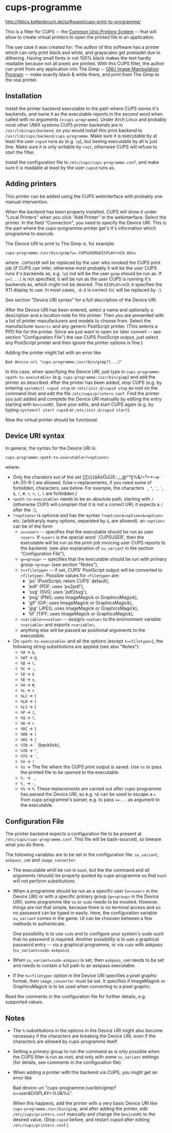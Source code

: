 cups-programme
==============

http://felics.kettenbruch.de/software/cups-print-to-programme/

This is a filter for CUPS -- the [Common Unix Printing System][1] --
that will allow to create virtual printers to open the printed file in
an application.

The use case it was created for: The author of this software has a
printer which can only print black and white, and grayscales get
pixeladet due to dithering. Having small fonts in not 100% black makes
the text hardly readable because not all pixels are printed. With this
CUPS filter, the author can print from any application into The Gimp --
[GNU Image Manipulation Program][2] -- make exactly black & white there,
and print from The Gimp to the real printer.


Installation
------------

Install the printer backend executable to the path where CUPS stores
it's backends, and name it as the executable reports in the second
word when called with no arguments (=`cups-programme`). Under Arch Linux
and probably most other UNIX systems CUPS printer backends are in
`/usr/lib/cups/backend`, so you would install this print backend to
`/usr/lib/cups/backend/cups-programme`. Make sure it is executable by
at least the user `cupsd` runs as (e.g. `lp`), but beeing executable by
all is just fine. Make sure it is only writable by `root`, otherwise
CUPS will refuse to start the filter.

Install the configuration file to `/etc/cups/cups-programme.conf`, and
make sure it is readable at least by the user `cupsd` runs as.


Adding printers
---------------

This printer can be added using the CUPS webinterface with probably one
manual intervention.

When the backend has been properly installed, CUPS will show it under
"Local Printers" when you click "Add Printer" in the webinterface.
Select the printer. In the field "Connection", you need to specify the
Device URI. This is the part where the cups-programme printer get's
it's information which programme to execute.

The Device URI to print to The Gimp is, for example:

    cups-programme:/usr/bin/gimp?u=.CUPSUSER&DISPLAY=%C0.0&%s

where `.CUPSUSER` will be replaced by the user who invoked the CUPS
print job (if CUPS can infer; otherwise most probably it will be the
user CUPS runs it's backends as, e.g. `lp`) ind will be the user `gimp`
should be run as. If `u=[...]` is not specified, it will be run as the
user CUPS is running it's backends as, which might not be desired. The
`DISPLAY=%C0.0` specifies the X11 display to use. In most cases, `:0.0`
is correct (`%C` will be replaced by `:`).

See section "Device URI syntax" for a full description of the Device
URI.

After the Device URI has been entered, select a name and optionally a
description and a location note for the printer. Then you are presented
with a list of printer manufacturers and models to choose from. Select
the manufacturer `Generic` and any generic PostScript printer. (This
selects a PPD file for the printer. Since we just want to open (or later
convert -- see section "Configuration File") the raw CUPS PostScript
output, just select any PostScript printer and then ignore the printer
options is fine.)

Adding the printer might fail with an error like

    Bad device-uri "cups-programme:/usr/bin/gimp?[...]"

In this case, when specifying the Device URI, just type in
`cups-programme:<path-to-executable>` (e.g.
`cups-programme:/usr/bin/gimp`) and add the printer as described. After
the printer has been added, stop CUPS (e.g. by entering
`systemctl cupsd stop` or `/etc/init.d/cupsd stop` as root on the
command line) and edit the file `/etc/cups/printers.conf`. Find the
printer you just added and complete the Device URI manually by editing
the entry starting with `DeviceURI`. Save your edits, and start CUPS
again (e.g. by typing `systemctl start cupsd` or
`/etc/init.d/cupsd start`).

Now the virtual printer should be functional.


Device URI syntax
-----------------

In general, the syntax for the Device URI is:

    cups-programme:<path-to-executable>?<options>

where:

* Only the charaters out of the set
    [][)(}{äÄöÖüÜß.:,;_@^°§%&/=?+*~a-zA-Z0-9-]
  are allowed. (Use `%`-replacements, if you need some of forbidden,
  characters, see below. For example, the characters ` `, `"`, `'`,
  `` ` ``, `$`, `!`, `#`, `<`, `>`, `|`, `\` are forbidden.)
* `<path-to-executable>` needs to be an absolute path, starting with `/`
  (otherwise CUPS will complain that it is not a correct URI; it expects
  a `/` after the `:`),
* `?<options>` is optional and has the syntax
  `?<option>&<option>&<option>` etc. (arbitraryly many options,
  separated by `&`, are allowed).
  an `<option>` can be of the form:
  - `u=<user>` -- specifies that the executable should be run as user
    `<user>`. If `<user>` is the special word '.CUPSUSER', then the
    executable will be run as the print-job invocing user CUPS reports
    to the backend. (see also explanation of `su_variant` in the section
    "Configuration File"),
  - `g=<group>` -- specifies that the executable should be run with
    primary group `<group>` (see section "Notes"),
  - `t=<filetype>` -- if set, CUPS' PostScript output will be converted
    to `<filetype>`. Possible values for `<filetype>` are:
    + 'ps' (PostScript; retain CUPS' default),
    + 'pdf' (PDF; uses 'ps2pdf'),
    + 'svg' (SVG; uses 'pdf2svg'),
    + 'png' (PNG; uses ImageMagick or GraphicsMagick),
    + 'gif' (GIF; uses ImageMagick or GraphicsMagick),
    + 'jpg' (JPEG; uses ImageMagick or GraphicsMagick),
    + 'tif' (TIFF; uses ImageMagick or GraphicsMagick),
  - `<variable>=<value>` -- assigns `<value>` to the environment
    variable `<variable>` and exports `<variable>`,
  - anything else will be passed as positional arguments to
    the executable.
* On `<path-to-executable>` and all the options (except `t=<filetype>`),
  the following string substitutions are applied (see also "Notes"):
  - `%A`  -> `&`,
  - `%AT` -> `@`,
  - `%B`  -> `\`,
  - `%C`  -> `:`,
  - `%D`  -> `$`
  - `%E`  -> `=`,
  - `%H`  -> `#`,
  - `%L`  -> `<`
  - `%LC` -> `{`
  - `%LR` -> `(`
  - `%LS` -> `[`
  - `%P`  -> `|`,
  - `%Q`  -> `?`,
  - `%R`  -> `>`
  - `%RC` -> `}`
  - `%RR` -> `)`
  - `%RS` -> `]`
  - `%TB` -> `` ` `` (backtick),
  - `%TD` -> `"`,
  - `%TS` -> `'`,
  - `%X` -> `!`
  - `%s`  -> The file where the CUPS print output is saved. Use `%s` to
    pass the printed file to be opened to the executable.
  - `%.`  -> ` `,
  - `%_`  -> `-`,
  - `%%`  -> `%`.
  These replacements are carried out after cups-programme has parsed the
  Device URI, so e.g. `%E` can be used to escape a `=` from
  cups-programme's parser, e.g. to pass `u=...` as argument to the
  executable.


Configuration File
------------------

The printer backend expects a configuration file to be present at
`/etc/cups/cups-programme.conf`. This file will be bash-sourced, so
beware what you do there.

The following variables are to be set in the configuration file:
`su_variant`, `askpass_cmd` and `image_converter`.

* The executable whill be run in `bash`, but the the command and all
  arguments /should/ be properly quoted by cups-programme so that `bash`
  will not perform substitutions.

* When a programme should be run as a specific user (`u=<user>` in the
  Device URI) or with a specific primary group (`g=<group>` in the
  Device URI), some programme like `su` or `sudo` needs to be invoked.
  However, things are not that simple, because there is no terminal
  access and so no password can be typed in easily. Here, the
  configuration variable `su_variant` comes in the game. Ut can be
  choosen between a few methods to authenticate.
  
  One possibility is to use `sudo` and to configure your system's sudo
  such that no password is required. Another possibility is to use a
  graphical password entry -- via a graphical programme, or via `sudo`
  with askpass (`su_variant=sudo-askpass`).

* When `su_variant=sudo-askpass` is set, then `askpass_cmd` needs to be
  set and needs to contain a full path to an askpass executable.

* If the `t=<filetype>` option in the Device URI specifies a pixel
  graphic format, then `image_converter` must be set. It specifies if
  ImageMagick or GraphicsMagick is to be used when converting to a pixel
  graphic.

Read the comments in the configuration file for further details, e.g.
supported values.


Notes
-----

* The `%`-substitutions in the options in the Device URI might also
  become necessary if the characters are breaking the Device URI, even
  if the characters are allowed by cups-programme itself.

* Setting a primary group to run the command as is only possible when
  the CUPS filter is run as root, and only with some `su_variant`
  settings (for details, see comments in the configuration file).

* When adding a printer with this backend via CUPS, you might get an
  error like
  
    Bad device-uri "cups-programme:/usr/bin/gimp?u=user&DISPLAY=:0.0&%s".
  
  When this happens, add the printer with a very basic Device URI like
  `cups-programme:/usr/bin/gimp`, and after adding the printer, edit
  `/etc/cups/printers.conf` manually and change the `DeviceURI` to the
  desired value. (Stop `cupsd` before, and restart cupsd after editing
  `/etc/cups/printers.conf`.)


[1]: http://cups.org/
[2]: http://gimp.org/

